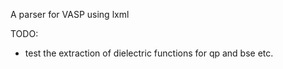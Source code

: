 A parser for VASP using lxml

TODO:

- test the extraction of dielectric functions for qp and bse etc.
